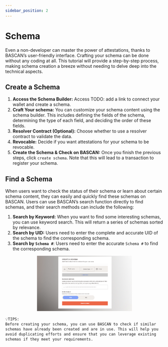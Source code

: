 ```yaml
---
sidebar_position: 2
---
```

# Schema

Even a non-developer can master the power of attestations, thanks to BASCAN’s user-friendly interface. Crafting your schema can be done without any coding at all. This tutorial will provide a step-by-step process, making schema creation a breeze without needing to delve deep into the technical aspects.

## Create a Schema

1. **Access the Schema Builder:** Access TODO: add a link to connect your wallet and create a schema.
2. **Craft Your schema:** You can customize your schema content using the schema builder. This includes defining the fields of the schema, determining the type of each field, and deciding the order of these fields.
3. **Resolver Contract (Optional):** Choose whether to use a resolver contract to validate the data.
4. **Revocable:** Decide if you want attestations for your schema to be revocable.
5. **Create the Schema & Check on BASCAN:** Once you finish the previous steps, click `create schema`. Note that this will lead to a transaction to register your schema.

## Find a Schema

When users want to check the status of their schema or learn about certain schema content, they can easily and quickly find these schemas on BASCAN. Users can use BASCAN’s search function directly to find schemas, and their search methods can include the following:

1. **Search by Keyword:** When you want to find some interesting schemas, you can use keyword search. This will return a series of schemas sorted by relevance.
2. **Search by UID:** Users need to enter the complete and accurate UID of the schema to find the corresponding schema.
3. **Search by `Schema #`**: Users need to enter the accurate `Schema #` to find the corresponding schema.

<div align="center" id="create schema">
    <img src="/figures/create_schema.png" width="60%" />
</div>

<aside>

    💡TIPS: 
    Before creating your schema, you can use BASCAN to check if similar schemas have already been created and are in use. This will help you avoid duplicating efforts and ensure that you can leverage existing schemas if they meet your requirements.
</aside>